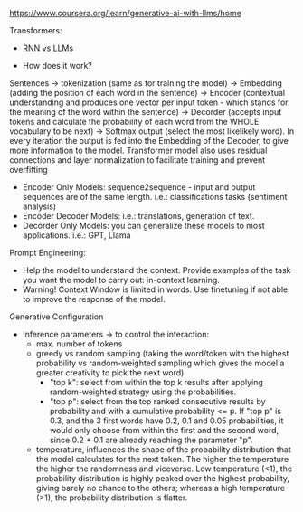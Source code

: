 https://www.coursera.org/learn/generative-ai-with-llms/home


Transformers:
- RNN vs LLMs

- How does it work?

Sentences -> tokenization (same as for training the model) -> Embedding (adding the position of each word in the sentence) -> Encoder (contextual understanding and produces one vector per input token - which stands for the meaning of the word within the sentence) -> Decorder (accepts input tokens and calculate the probability of each word from the WHOLE vocabulary to be next) -> Softmax output (select the most likelikely word). In every iteration the output is fed into the Embedding of the Decoder, to give more information to the model.
Transformer model also uses residual connections and layer normalization to facilitate training and prevent overfitting

- Encoder Only Models: sequence2sequence - input and output sequences are of the same length. i.e.: classifications tasks (sentiment analysis)
- Encoder Decoder Models: i.e.: translations, generation of text.
- Decorder Only Models: you can generalize these models to most applications. i.e.: GPT, Llama

Prompt Engineering:
- Help the model to understand the context. Provide examples of the task you want the model to carry out: in-context learning.
- Warning! Context Window is limited in words. Use finetuning if not able to improve the response of the model.

Generative Configuration
- Inference parameters -> to control the interaction:
    * max. number of tokens
    * greedy vs random sampling (taking the word/token with the highest probability vs random-weighted sampling which gives the model a greater creativity to pick the next word)
        - "top k": select from within the top k results after applying random-weighted strategy using the probabilities.
        - "top p": select from the top ranked consecutive results by probability and with a cumulative probability <= p. If "top p" is 0.3, and the 3 first words have 0.2, 0.1 and 0.05 probabilities, it would only choose from within the first and the second word, since 0.2 + 0.1 are already reaching the parameter "p".
    * temperature, influences the shape of the probability distribution that the model calculates for the next token. The higher the temperature the higher the randomness and viceverse. Low temperature (<1), the probability distribution is highly peaked over the highest probability, giving barely no chance to the others; whereas a high temperature (>1), the probability distribution is flatter.
